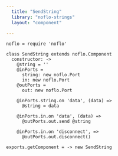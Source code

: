 ```yaml
---
  title: "SendString"
  library: "noflo-strings"
  layout: "component"

---
```


    noflo = require 'noflo'
    
    class SendString extends noflo.Component
      constructor: ->
        @string = ''
        @inPorts =
          string: new noflo.Port
          in: new noflo.Port
        @outPorts =
          out: new noflo.Port
    
        @inPorts.string.on 'data', (data) =>
          @string = data
    
        @inPorts.in.on 'data', (data) =>
          @outPorts.out.send @string
    
        @inPorts.in.on 'disconnect', =>
          @outPorts.out.disconnect()
    
    exports.getComponent = -> new SendString
    
